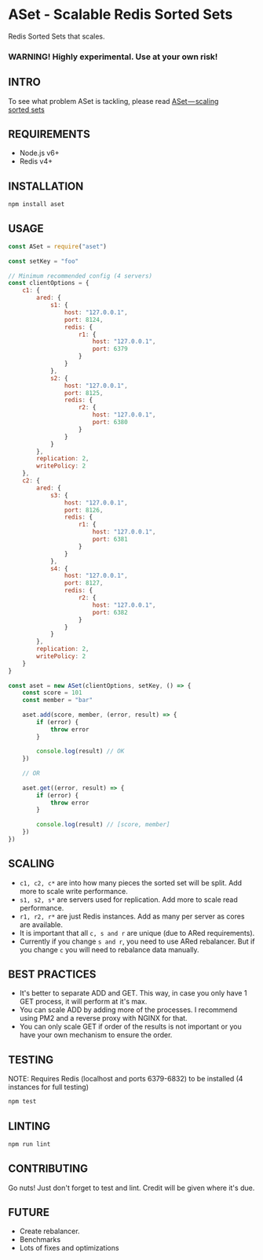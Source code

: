 # ASet - Scalable Redis Sorted Sets
Redis Sorted Sets that scales.

### WARNING! Highly experimental. Use at your own risk!

## INTRO

To see what problem ASet is tackling, please read [ASet — scaling sorted sets](https://medium.com/@drainingsun/aset-scaling-sorted-sets-df6f54e9fa98)

## REQUIREMENTS
* Node.js v6+
* Redis v4+

## INSTALLATION
`npm install aset`

## USAGE
```javascript
const ASet = require("aset")  
 
const setKey = "foo"
 
// Minimum recommended config (4 servers) 
const clientOptions = {
    c1: {
        ared: {
            s1: {
                host: "127.0.0.1",
                port: 8124,
                redis: {
                    r1: {
                        host: "127.0.0.1",
                        port: 6379
                    }
                }
            },
            s2: {
                host: "127.0.0.1",
                port: 8125,
                redis: {
                    r2: {
                        host: "127.0.0.1",
                        port: 6380
                    }
                }
            }
        },
        replication: 2,
        writePolicy: 2
    },
    c2: {
        ared: {
            s3: {
                host: "127.0.0.1",
                port: 8126,
                redis: {
                    r1: {
                        host: "127.0.0.1",
                        port: 6381
                    }
                }
            },
            s4: {
                host: "127.0.0.1",
                port: 8127,
                redis: {
                    r2: {
                        host: "127.0.0.1",
                        port: 6382
                    }
                }
            }
        },
        replication: 2,
        writePolicy: 2
    }
}
    
const aset = new ASet(clientOptions, setKey, () => {
    const score = 101
    const member = "bar"
    
    aset.add(score, member, (error, result) => {
        if (error) {
            throw error
        }
        
        console.log(result) // OK
    })
    
    // OR
    
    aset.get((error, result) => {
        if (error) {
            throw error
        }
        
        console.log(result) // [score, member]             
    })
})
```

## SCALING
* `c1, c2, c*` are into how many pieces the sorted set will be split. Add more to scale write performance.
* `s1, s2, s*` are servers used for replication. Add more to scale read performance.
* `r1, r2, r*` are just Redis instances. Add as many per server as cores are available.
* It is important that all `c, s and r` are unique (due to ARed requirements).
* Currently if you change `s and r`, you need to use ARed rebalancer. But if you change `c` you will need to 
rebalance data manually.


## BEST PRACTICES
* It's better to separate ADD and GET. This way, in case you only have 1 GET process, it will perform at it's max.
* You can scale ADD by adding more of the processes. I recommend using PM2 and a reverse proxy with NGINX for that.
* You can only scale GET if order of the results is not important or you have your own mechanism to ensure the order.

## TESTING
NOTE: Requires Redis (localhost and ports 6379-6832) to be installed (4 instances for full testing)

```bash
npm test
```

## LINTING
```bash
npm run lint
```

## CONTRIBUTING
Go nuts! Just don't forget to test and lint. Credit will be given where it's due.

## FUTURE
* Create rebalancer.
* Benchmarks
* Lots of fixes and optimizations